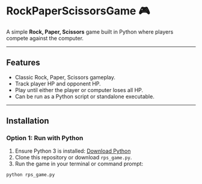 # RockPaperScissorsGame 🎮

A simple **Rock, Paper, Scissors** game built in Python where players compete against the computer.

---

## Features

- Classic Rock, Paper, Scissors gameplay.
- Track player HP and opponent HP.
- Play until either the player or computer loses all HP.
- Can be run as a Python script or standalone executable.

---

## Installation

### Option 1: Run with Python

1. Ensure Python 3 is installed: [Download Python](https://www.python.org/downloads/)
2. Clone this repository or download `rps_game.py`.
3. Run the game in your terminal or command prompt:

```bash
python rps_game.py
```
